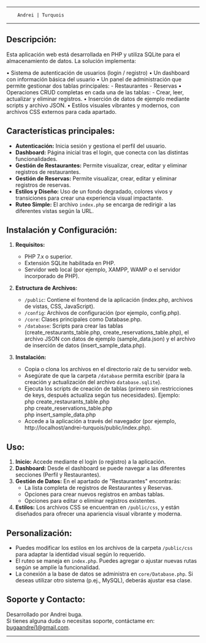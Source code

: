 --------------------------------------------------
        Andrei | Turquois
--------------------------------------------------

Descripción:
------------
Esta aplicación web está desarrollada en PHP y utiliza SQLite para el almacenamiento de datos. La solución implementa:

  • Sistema de autenticación de usuarios (login / registro)
  • Un dashboard con información básica del usuario
  • Un panel de administración que permite gestionar dos tablas principales:
      - Restaurantes
      - Reservas
  • Operaciones CRUD completas en cada una de las tablas: 
      - Crear, leer, actualizar y eliminar registros.
  • Inserción de datos de ejemplo mediante scripts y archivo JSON.
  • Estilos visuales vibrantes y modernos, con archivos CSS externos para cada apartado.

Características principales:
----------------------------
- **Autenticación:** Inicia sesión y gestiona el perfil del usuario.
- **Dashboard:** Página inicial tras el login, que conecta con las distintas funcionalidades.
- **Gestión de Restaurantes:** Permite visualizar, crear, editar y eliminar registros de restaurantes.
- **Gestión de Reservas:** Permite visualizar, crear, editar y eliminar registros de reservas.
- **Estilos y Diseño:** Uso de un fondo degradado, colores vivos y transiciones para crear una experiencia visual impactante.
- **Ruteo Simple:** El archivo `index.php` se encarga de redirigir a las diferentes vistas según la URL.

Instalación y Configuración:
----------------------------
1. **Requisitos:**
   - PHP 7.x o superior.
   - Extensión SQLite habilitada en PHP.
   - Servidor web local (por ejemplo, XAMPP, WAMP o el servidor incorporado de PHP).

2. **Estructura de Archivos:**
   - `/public`: Contiene el frontend de la aplicación (index.php, archivos de vistas, CSS, JavaScript).
   - `/config`: Archivos de configuración (por ejemplo, config.php).
   - `/core`: Clases principales como Database.php.
   - `/database`: Scripts para crear las tablas (create_restaurants_table.php, create_reservations_table.php), el archivo JSON con datos de ejemplo (sample_data.json) y el archivo de inserción de datos (insert_sample_data.php).

3. **Instalación:**
   - Copia o clona los archivos en el directorio raíz de tu servidor web.
   - Asegúrate de que la carpeta `/database` permita escribir (para la creación y actualización del archivo `database.sqlite`).
   - Ejecuta los scripts de creación de tablas (primero sin restricciones de keys, después actualiza según tus necesidades).
      Ejemplo:  
         php create_restaurants_table.php  
         php create_reservations_table.php  
         php insert_sample_data.php
   - Accede a la aplicación a través del navegador (por ejemplo, http://localhost/andrei-turquois/public/index.php).

Uso:
-----
1. **Inicio:** Accede mediante el login (o registro) a la aplicación.
2. **Dashboard:** Desde el dashboard se puede navegar a las diferentes secciones (Perfil y Restaurantes).
3. **Gestión de Datos:** En el apartado de "Restaurantes" encontrarás:
   - La lista completa de registros de Restaurantes y Reservas.
   - Opciones para crear nuevos registros en ambas tablas.
   - Opciones para editar o eliminar registros existentes.
4. **Estilos:** Los archivos CSS se encuentran en `/public/css`, y están diseñados para ofrecer una apariencia visual vibrante y moderna.

Personalización:
----------------
- Puedes modificar los estilos en los archivos de la carpeta `/public/css` para adaptar la identidad visual según lo requerido.
- El ruteo se maneja en `index.php`. Puedes agregar o ajustar nuevas rutas según se amplíe la funcionalidad.
- La conexión a la base de datos se administra en `core/Database.php`. Si deseas utilizar otro sistema (p.ej., MySQL), deberás ajustar esa clase.

Soporte y Contacto:
--------------------
Desarrollado por Andrei buga.  
Si tienes alguna duda o necesitas soporte, contáctame en: bugaandrei1@gmail.com.

--------------------------------------------------